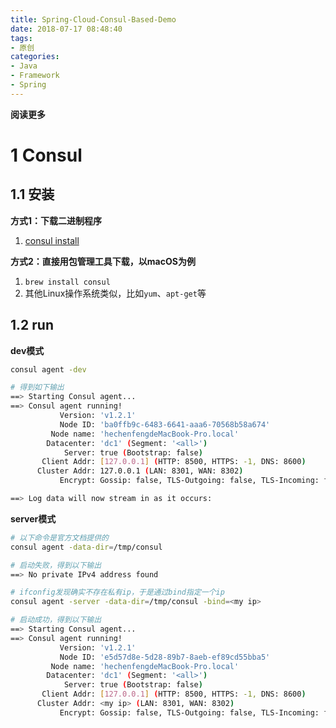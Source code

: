 ```yaml
---
title: Spring-Cloud-Consul-Based-Demo
date: 2018-07-17 08:48:40
tags: 
- 原创
categories: 
- Java
- Framework
- Spring
---
```


__阅读更多__

<!--more-->

# 1 Consul

## 1.1 安装

__方式1：下载二进制程序__

1. [consul install](https://www.consul.io/downloads.html)

__方式2：直接用包管理工具下载，以macOS为例__

1. `brew install consul`
1. 其他Linux操作系统类似，比如`yum`、`apt-get`等

## 1.2 run

__dev模式__

```sh
consul agent -dev

# 得到如下输出
==> Starting Consul agent...
==> Consul agent running!
           Version: 'v1.2.1'
           Node ID: 'ba0ffb9c-6483-6641-aaa6-70568b58a674'
         Node name: 'hechenfengdeMacBook-Pro.local'
        Datacenter: 'dc1' (Segment: '<all>')
            Server: true (Bootstrap: false)
       Client Addr: [127.0.0.1] (HTTP: 8500, HTTPS: -1, DNS: 8600)
      Cluster Addr: 127.0.0.1 (LAN: 8301, WAN: 8302)
           Encrypt: Gossip: false, TLS-Outgoing: false, TLS-Incoming: false

==> Log data will now stream in as it occurs:
```

__server模式__

```sh
# 以下命令是官方文档提供的
consul agent -data-dir=/tmp/consul

# 启动失败，得到以下输出
==> No private IPv4 address found

# ifconfig发现确实不存在私有ip，于是通过bind指定一个ip
consul agent -server -data-dir=/tmp/consul -bind=<my ip>

# 启动成功，得到以下输出
==> Starting Consul agent...
==> Consul agent running!
           Version: 'v1.2.1'
           Node ID: 'e5d57d8e-5d28-89b7-8aeb-ef89cd55bba5'
         Node name: 'hechenfengdeMacBook-Pro.local'
        Datacenter: 'dc1' (Segment: '<all>')
            Server: true (Bootstrap: false)
       Client Addr: [127.0.0.1] (HTTP: 8500, HTTPS: -1, DNS: 8600)
      Cluster Addr: <my ip> (LAN: 8301, WAN: 8302)
           Encrypt: Gossip: false, TLS-Outgoing: false, TLS-Incoming: false
```
